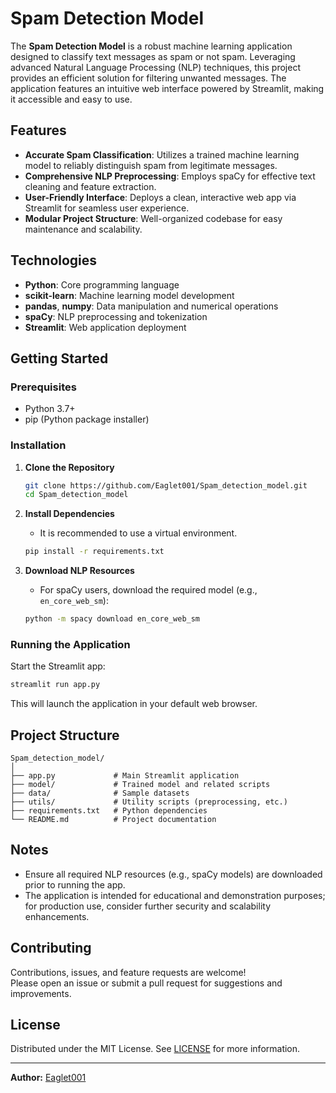 # Spam Detection Model

The **Spam Detection Model** is a robust machine learning application designed to classify text messages as spam or not spam. Leveraging advanced Natural Language Processing (NLP) techniques, this project provides an efficient solution for filtering unwanted messages. The application features an intuitive web interface powered by Streamlit, making it accessible and easy to use.

## Features

- **Accurate Spam Classification**: Utilizes a trained machine learning model to reliably distinguish spam from legitimate messages.
- **Comprehensive NLP Preprocessing**: Employs spaCy for effective text cleaning and feature extraction.
- **User-Friendly Interface**: Deploys a clean, interactive web app via Streamlit for seamless user experience.
- **Modular Project Structure**: Well-organized codebase for easy maintenance and scalability.

## Technologies

- **Python**: Core programming language
- **scikit-learn**: Machine learning model development
- **pandas**, **numpy**: Data manipulation and numerical operations
- **spaCy**: NLP preprocessing and tokenization
- **Streamlit**: Web application deployment

## Getting Started

### Prerequisites

- Python 3.7+
- pip (Python package installer)

### Installation

1. **Clone the Repository**
   ```bash
   git clone https://github.com/Eaglet001/Spam_detection_model.git
   cd Spam_detection_model
   ```

2. **Install Dependencies**
   - It is recommended to use a virtual environment.
   ```bash
   pip install -r requirements.txt
   ```

3. **Download NLP Resources**
   - For spaCy users, download the required model (e.g., `en_core_web_sm`):
   ```bash
   python -m spacy download en_core_web_sm
   ```

### Running the Application

Start the Streamlit app:
```bash
streamlit run app.py
```
This will launch the application in your default web browser.

## Project Structure

```
Spam_detection_model/
│
├── app.py             # Main Streamlit application
├── model/             # Trained model and related scripts
├── data/              # Sample datasets
├── utils/             # Utility scripts (preprocessing, etc.)
├── requirements.txt   # Python dependencies
└── README.md          # Project documentation
```

## Notes

- Ensure all required NLP resources (e.g., spaCy models) are downloaded prior to running the app.
- The application is intended for educational and demonstration purposes; for production use, consider further security and scalability enhancements.

## Contributing

Contributions, issues, and feature requests are welcome!  
Please open an issue or submit a pull request for suggestions and improvements.

## License

Distributed under the MIT License. See [LICENSE](LICENSE) for more information.

---

**Author:** [Eaglet001](https://github.com/Eaglet001)
